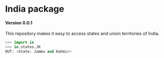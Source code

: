 # India package
#### Version 0.0.1

This repository makes it easy to access states and union territories of India.
```python
>>> import in
>>> in.states.JK
OUT: <State: Jammu and Kahmir>

```


